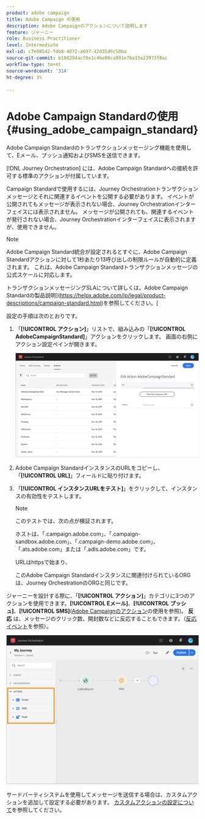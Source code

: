 ```yaml
---
product: adobe campaign
title: Adobe Campaign の使用
description: Adobe Campaignのアクションについて説明します
feature: ジャーニー
role: Business Practitioner
level: Intermediate
exl-id: c7e08542-fde8-4072-a697-42d35d6c58ba
source-git-commit: b108294acf8e1c4be00ca981e7ba15a23973f8ac
workflow-type: tm+mt
source-wordcount: '314'
ht-degree: 3%

---
```


# Adobe Campaign Standardの使用 {#using_adobe_campaign_standard}

Adobe Campaign Standardのトランザクションメッセージング機能を使用して、Eメール、プッシュ通知およびSMSを送信できます。

[!DNL Journey Orchestration] には、Adobe Campaign Standardへの接続を許可する標準のアクションが付属しています。

Campaign Standardで使用するには、Journey Orchestrationトランザクションメッセージとそれに関連するイベントを公開する必要があります。 イベントが公開されてもメッセージが表示されない場合、Journey Orchestrationインターフェイスには表示されません。 メッセージが公開されても、関連するイベントが発行されない場合、Journey Orchestrationインターフェイスに表示されますが、使用できません。

>[!NOTE]
>
>Adobe Campaign Standard統合が設定されるとすぐに、Adobe Campaign Standardアクションに対して1秒あたり13呼び出しの制限ルールが自動的に定義されます。 これは、Adobe Campaign Standardトランザクションメッセージの公式スケールに対応します。
>
>トランザクションメッセージングSLAについて詳しくは、Adobe Campaign Standardの製品説明](https://helpx.adobe.com/jp/legal/product-descriptions/campaign-standard.html)を参照してください。[

設定の手順は次のとおりです。

1. 「**[!UICONTROL アクション]**」リストで、組み込みの「**[!UICONTROL AdobeCampaignStandard]**」アクションをクリックします。 画面の右側にアクション設定ペインが開きます。

   ![](../assets/actioncampaign.png)

1. Adobe Campaign StandardインスタンスのURLをコピーし、「**[!UICONTROL URL]**」フィールドに貼り付けます。

1. 「**[!UICONTROL インスタンスURLをテスト]**」をクリックして、インスタンスの有効性をテストします。

   >[!NOTE]
   >
   >このテストでは、次の点が検証されます。
   >
   >ホストは、「.campaign.adobe.com」、「.campaign-sandbox.adobe.com」、「.campaign-demo.adobe.com」、「.ats.adobe.com」または「.adls.adobe.com」です。
   >
   >URLはhttpsで始まり、
   >
   >このAdobe Campaign Standardインスタンスに関連付けられているORGは、Journey OrchestrationのORGと同じです。

ジャーニーを設計する際に、「**[!UICONTROL アクション]**」カテゴリに3つのアクションを使用できます。**[!UICONTROL Eメール]**、**[!UICONTROL プッシュ]**、**[!UICONTROL SMS]**([Adobe Campaignのアクション](../building-journeys/using-adobe-campaign-actions.md)の使用を参照)。 **反応** は、メッセージのクリック数、開封数などに反応することもできます。（[反応イベント](../building-journeys/reaction-events.md)を参照）。

![](../assets/journey58.png)

サードパーティシステムを使用してメッセージを送信する場合は、カスタムアクションを追加して設定する必要があります。 [カスタムアクションの設定について](../action/about-custom-action-configuration.md)を参照してください。
